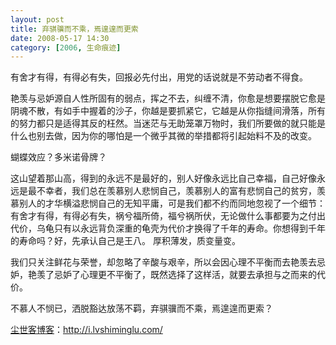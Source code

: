 ```yaml
---
layout: post
title: 弃骐骥而不乘，焉遑遑而更索
date: 2008-05-17 14:30
category: [2006, 生命痕迹]
---
```

有舍才有得，有得必有失，回报必先付出，用党的话说就是不劳动者不得食。

艳羡与忌妒源自人性所固有的弱点，挥之不去，纠缠不清，你愈是想要摆脱它愈是阴魂不散，有如手中握着的沙子，你越是要抓紧它，它越是从你指缝间滑落，所有的努力都只是适得其反的枉然。当迷茫与无助笼罩万物时，我们所要做的就只能是什么也别去做，因为你的哪怕是一个微乎其微的举措都将引起始料不及的改变。

蝴蝶效应？多米诺骨牌？

这山望着那山高，得到的永远不是最好的，别人好像永远比自己幸福，自己好像永远是最不幸者，我们总在羡慕别人悲悯自己，羡慕别人的富有悲悯自己的贫穷，羡慕别人的才华横溢悲悯自己的无知平庸，可是我们都不约而同地忽视了一个细节：有舍才有得，有得必有失，祸兮福所倚，福兮祸所伏，无论做什么事都要为之付出代价，乌龟只有以永远背负深重的龟壳为代价才换得了千年的寿命。你想得到千年的寿命吗？好，先承认自己是王八。
厚积薄发，质变量变。

我们只关注鲜花与荣誉，却忽略了辛酸与艰辛，所以会因心理不平衡而去艳羡去忌妒，艳羡了忌妒了心理更不平衡了，既然选择了这样活，就要去承担与之而来的代价。

不慕人不悯已，洒脱豁达放荡不羁，弃骐骥而不乘，焉遑遑而更索？

<a href="http://i.lvshiminglu.com/">尘世客博客</a>：<a href="http://i.lvshiminglu.com/">http://i.lvshiminglu.com/</a>

